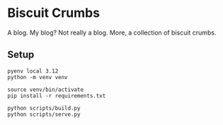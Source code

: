 Biscuit Crumbs
==============

A blog. My blog? Not really a blog. More, a collection of biscuit crumbs.

## Setup

    pyenv local 3.12
    python -m venv venv

    source venv/bin/activate
    pip install -r requirements.txt

    python scripts/build.py
    python scripts/serve.py
